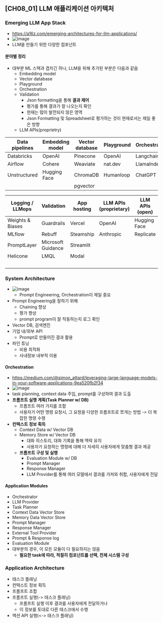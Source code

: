## [CH08_01] LLM 애플리케이션 아키텍처

### Emerging LLM App Stack
- https://a16z.com/emerging-architectures-for-llm-applications/
- ![image](https://github.com/Wshid/dl_ml/assets/10006290/bffa0b5f-1bcb-47b0-a1f8-054925f6b883)
- LLM을 만들기 위한 다양한 컴포넌트

#### 분야별 정리
- 대부분 ML 스택과 겹치긴 하나, LLM을 위해 추가된 부분은 다음과 같음
  - Embedding model
  - Vector database
  - Playground
  - Orchestration
  - Validation
    - Json formatting을 통해 **결과 제어**
    - 평가를 통해 결과가 잘 나오는지 확인
    - 현재는 많이 발전되지 않은 영역
    - Json Formatting 및 Spreadsheet로 평가하는 것이 현재로서는 제일 좋은 방향
  - LLM APIs(proprietry)

| Data pipelines | Embedding model | Vector database | Playground | Orchestration | APIs/plugins | LLM cache |
|----------------|-----------------|-----------------|------------|---------------|--------------|-----------|
| Databricks     | OpenAI          | Pinecone        | OpenAI     | Langchain     | Serp         | Redis     |
| Airflow        | Cohere          | Weaviate        | nat.dev    | LlamaIndex    | Wolfram      | SQLite    |
| Unstructured   | Hugging Face    | ChromaDB        | Humanloop  | ChatGPT       | Zapier       | GPTCache  |
|                |                 | pgvector        |            |               |              |           |

| Logging / LLMops | Validation         | App hosting | LLM APIs (proprietary) | LLM APIs (open) | Cloud providers | Opinionated clouds |
|------------------|--------------------|-------------|------------------------|-----------------|-----------------|--------------------|
| Weights & Biases | Guardrails         | Vercel      | OpenAI                 | Hugging Face    | AWS             | Databricks         |
| MLflow           | Rebuff             | Steamship   | Anthropic              | Replicate       | GCP             | Anyscale           |
| PromptLayer      | Microsoft Guidance | Streamlit   |                        |                 | Azure           | Mosaic             |
| Helicone         | LMQL               | Modal       |                        |                 | CoreWeave       | Modal              |
|                  |                    |             |                        |                 |                 | RunPod             | 


### System Architecture
- ![image](https://github.com/Wshid/dl_ml/assets/10006290/3c582f17-82e3-4c7b-a399-abb3ee66ac5a)
  - Prompt Engineering, Orchestration이 제일 중요
- Prompt Engineering을 잘하기 위해
  - Chaining 향상
  - 평가 향상
  - prompt program이 잘 작동하는지 로그 확인
- Vector DB, 검색엔진
- 기업 내/외부 API
  - Prompt로 만들어진 결과 활용
- 파인 튜닝
  - 비용 최적화
  - 사내정보 내부적 이용

#### Orchestration
- https://medium.com/@simon_attard/leveraging-large-language-models-in-your-software-applications-9ea520fb2f34
- ![image](https://github.com/Wshid/dl_ml/assets/10006290/6ed919e0-4c27-403c-b453-4b89b2b553c3)
- task planning, context data 주입, prompt를 구성하여 결과 도출
- **프롬프트 실행 계획(Task Planner w/ DB)**
  - 프롬프트 여러 가지를 조합
  - 사용자가 어떤 명령 요청시, 그 요청을 다양한 프롬프트로 쪼개는 방법 -> 더 복잡한 명령 수행
- **컨텍스트 정보 획득**
  - Context Data w/ Vector DB
  - Memory Store w/ Vector DB
    - 대화 히스토리, 대화 기록을 통해 맥락 유지
    - 사용자가 요청하는 명령에 대해 더 자세히 사용자에게 맞춤형 결과 제공
  - **프롬프트 구성 및 실행**
    - Evaluation Module w/ DB
    - Prompt Manager
    - Response Manager
    - LLM Provider를 통해 여러 모델에서 결과를 가져와 취합, 사용자에게 전달

#### Application Modules
- Orchestrator
- LLM Provider
- Task Planner
- Context Data Vector Store
- Memory Data Vector Store
- Prompt Manager
- Response Manager
- External Tool Provider
- Prompt & Response log
- Evaluation Module
- 대부분의 경우, 이 모든 모듈이 다 필요하지는 않음
  - **필요한 task에 따라, 적절히 컴포넌트를 선택, 전체 시스템 구성**

### Application Architecture
- 태스크 플래닝
- 컨텍스트 정보 획득
- 프롬프트 조합
- 프롬프트 실행(-> 태스크 플래닝)
  - 프롬프트 실행 이후 결과를 사용자에게 전달하거나
  - 이 정보를 토대로 다른 태스크에서 수행
- 액션 API 실행(<-> 태스크 플래닝)
